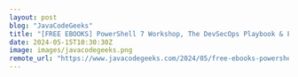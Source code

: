 ```yaml
---
layout: post
blog: "JavaCodeGeeks"
title: "[FREE EBOOKS] PowerShell 7 Workshop, The DevSecOps Playbook & Four More Best Selling Titles"
date: 2024-05-15T10:30:30Z
image: images/javacodegeeks.png
remote_url: "https://www.javacodegeeks.com/2024/05/free-ebooks-powershell-7-workshop-the-devsecops-playbook-four-more-best-selling-titles-2.html"
---
```

